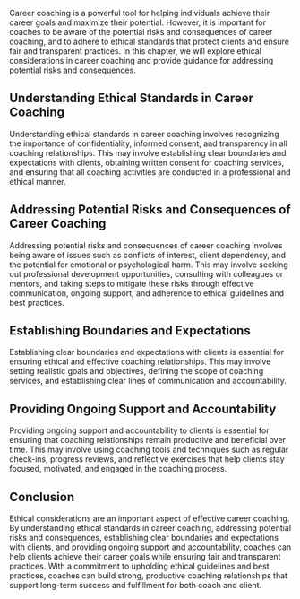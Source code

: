 
Career coaching is a powerful tool for helping individuals achieve their career goals and maximize their potential. However, it is important for coaches to be aware of the potential risks and consequences of career coaching, and to adhere to ethical standards that protect clients and ensure fair and transparent practices. In this chapter, we will explore ethical considerations in career coaching and provide guidance for addressing potential risks and consequences.

Understanding Ethical Standards in Career Coaching
--------------------------------------------------

Understanding ethical standards in career coaching involves recognizing the importance of confidentiality, informed consent, and transparency in all coaching relationships. This may involve establishing clear boundaries and expectations with clients, obtaining written consent for coaching services, and ensuring that all coaching activities are conducted in a professional and ethical manner.

Addressing Potential Risks and Consequences of Career Coaching
--------------------------------------------------------------

Addressing potential risks and consequences of career coaching involves being aware of issues such as conflicts of interest, client dependency, and the potential for emotional or psychological harm. This may involve seeking out professional development opportunities, consulting with colleagues or mentors, and taking steps to mitigate these risks through effective communication, ongoing support, and adherence to ethical guidelines and best practices.

Establishing Boundaries and Expectations
----------------------------------------

Establishing clear boundaries and expectations with clients is essential for ensuring ethical and effective coaching relationships. This may involve setting realistic goals and objectives, defining the scope of coaching services, and establishing clear lines of communication and accountability.

Providing Ongoing Support and Accountability
--------------------------------------------

Providing ongoing support and accountability to clients is essential for ensuring that coaching relationships remain productive and beneficial over time. This may involve using coaching tools and techniques such as regular check-ins, progress reviews, and reflective exercises that help clients stay focused, motivated, and engaged in the coaching process.

Conclusion
----------

Ethical considerations are an important aspect of effective career coaching. By understanding ethical standards in career coaching, addressing potential risks and consequences, establishing clear boundaries and expectations with clients, and providing ongoing support and accountability, coaches can help clients achieve their career goals while ensuring fair and transparent practices. With a commitment to upholding ethical guidelines and best practices, coaches can build strong, productive coaching relationships that support long-term success and fulfillment for both coach and client.
